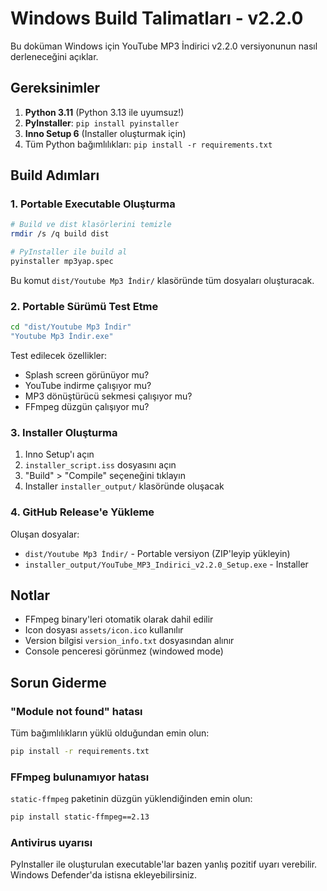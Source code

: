 # Windows Build Talimatları - v2.2.0

Bu doküman Windows için YouTube MP3 İndirici v2.2.0 versiyonunun nasıl derleneceğini açıklar.

## Gereksinimler

1. **Python 3.11** (Python 3.13 ile uyumsuz!)
2. **PyInstaller**: `pip install pyinstaller`
3. **Inno Setup 6** (Installer oluşturmak için)
4. Tüm Python bağımlılıkları: `pip install -r requirements.txt`

## Build Adımları

### 1. Portable Executable Oluşturma

```bash
# Build ve dist klasörlerini temizle
rmdir /s /q build dist

# PyInstaller ile build al
pyinstaller mp3yap.spec
```

Bu komut `dist/Youtube Mp3 İndir/` klasöründe tüm dosyaları oluşturacak.

### 2. Portable Sürümü Test Etme

```bash
cd "dist/Youtube Mp3 İndir"
"Youtube Mp3 İndir.exe"
```

Test edilecek özellikler:
- Splash screen görünüyor mu?
- YouTube indirme çalışıyor mu?
- MP3 dönüştürücü sekmesi çalışıyor mu?
- FFmpeg düzgün çalışıyor mu?

### 3. Installer Oluşturma

1. Inno Setup'ı açın
2. `installer_script.iss` dosyasını açın
3. "Build" > "Compile" seçeneğini tıklayın
4. Installer `installer_output/` klasöründe oluşacak

### 4. GitHub Release'e Yükleme

Oluşan dosyalar:
- `dist/Youtube Mp3 İndir/` - Portable versiyon (ZIP'leyip yükleyin)
- `installer_output/YouTube_MP3_Indirici_v2.2.0_Setup.exe` - Installer

## Notlar

- FFmpeg binary'leri otomatik olarak dahil edilir
- Icon dosyası `assets/icon.ico` kullanılır
- Version bilgisi `version_info.txt` dosyasından alınır
- Console penceresi görünmez (windowed mode)

## Sorun Giderme

### "Module not found" hatası
Tüm bağımlılıkların yüklü olduğundan emin olun:
```bash
pip install -r requirements.txt
```

### FFmpeg bulunamıyor hatası
`static-ffmpeg` paketinin düzgün yüklendiğinden emin olun:
```bash
pip install static-ffmpeg==2.13
```

### Antivirus uyarısı
PyInstaller ile oluşturulan executable'lar bazen yanlış pozitif uyarı verebilir. 
Windows Defender'da istisna ekleyebilirsiniz.
